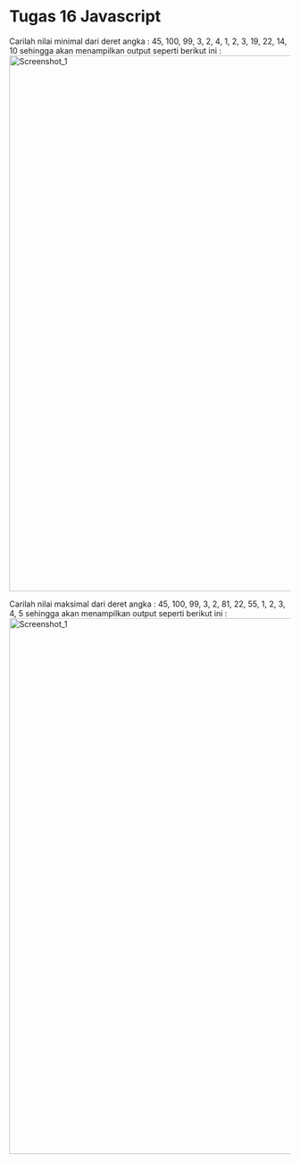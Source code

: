 # Tugas 16 Javascript

Carilah nilai minimal dari deret angka : 45, 100, 99, 3, 2, 4, 1, 2, 3, 19, 22, 14, 10 sehingga akan menampilkan output seperti berikut ini :
<img width="960" alt="Screenshot_1" src="https://lh4.googleusercontent.com/Clu-528W5MYxQLxekX9TKp62wicXAwXPnF1lgGfX5VqUTkBHyDFNau1TJ0jiyCxR4gF3zpdb6ZHM-dDivdqBlDeWYDRGpzwyd6kHMfVeRRfDGmo46lhgBhxhpvAv2PDsrkHsJ0pPcVK6eZ8"></img>

Carilah nilai maksimal dari deret angka : 45, 100, 99, 3, 2, 81, 22, 55, 1, 2, 3, 4, 5 sehingga akan menampilkan output seperti berikut ini :
<img width="960" alt="Screenshot_1" src="https://lh4.googleusercontent.com/Clu-528W5MYxQLxekX9TKp62wicXAwXPnF1lgGfX5VqUTkBHyDFNau1TJ0jiyCxR4gF3zpdb6ZHM-dDivdqBlDeWYDRGpzwyd6kHMfVeRRfDGmo46lhgBhxhpvAv2PDsrkHsJ0pPcVK6eZ8"></img>
